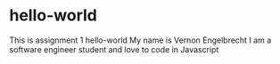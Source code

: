 # hello-world
This is assignment 1 hello-world
My name is Vernon Engelbrecht I am a software engineer student and love to code in Javascript
